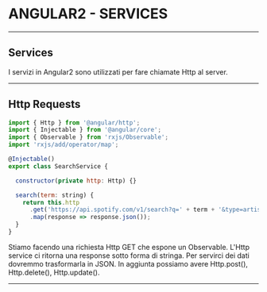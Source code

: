 # ANGULAR2 - SERVICES

----


## Services

I servizi in Angular2 sono utilizzati per fare chiamate Http al server.

----


## Http Requests

```javascript
import { Http } from '@angular/http';
import { Injectable } from '@angular/core';
import { Observable } from 'rxjs/Observable';
import 'rxjs/add/operator/map';

@Injectable()
export class SearchService {

  constructor(private http: Http) {}

  search(term: string) {
    return this.http
      .get('https://api.spotify.com/v1/search?q=' + term + '&type=artist')
      .map(response => response.json());
  }
}
```
Stiamo facendo una richiesta Http GET che espone un Observable. L'Http service ci ritorna una response sotto forma di stringa.
Per servirci dei dati dovremmo trasformarla in JSON.
In aggiunta possiamo avere Http.post(), Http.delete(), Http.update().

----
